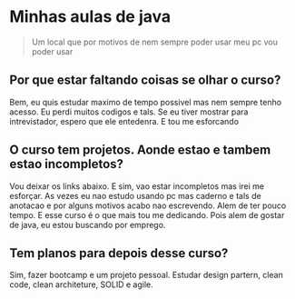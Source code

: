 # Minhas aulas de java
> Um local que por motivos de nem sempre poder usar meu pc vou poder usar

## Por que estar faltando coisas se olhar o curso?

Bem, eu quis estudar maximo de tempo possivel mas 
nem sempre tenho acesso. Eu perdi muitos codigos 
e tals. Se eu tiver mostrar para intrevistador, 
espero que ele entedenra. E tou me esforcando

## O curso tem projetos. Aonde estao e tambem estao incompletos?

Vou deixar os links abaixo. E sim, vao estar 
incompletos mas irei me esforçar. As vezes eu
nao estudo usando pc mas caderno e tals de anotacao 
e por alguns motivos acabo nao escrevendo. Alem de ter 
pouco tempo. E esse curso é o que mais tou me dedicando.
Pois alem de gostar de java, eu estou buscando
por emprego.

## Tem planos para depois desse curso?

Sim, fazer bootcamp e um projeto pessoal. Estudar design
partern, clean code, clean architeture, SOLID e agile.
